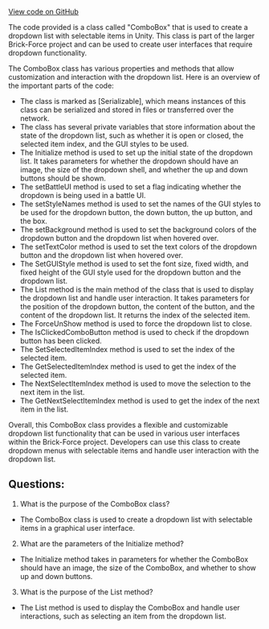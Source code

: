[View code on GitHub](https://github.com/TieHaxJan/Brick-Force/Assembly-CSharp\ComboBox.cs)

The code provided is a class called "ComboBox" that is used to create a dropdown list with selectable items in Unity. This class is part of the larger Brick-Force project and can be used to create user interfaces that require dropdown functionality.

The ComboBox class has various properties and methods that allow customization and interaction with the dropdown list. Here is an overview of the important parts of the code:

- The class is marked as [Serializable], which means instances of this class can be serialized and stored in files or transferred over the network.
- The class has several private variables that store information about the state of the dropdown list, such as whether it is open or closed, the selected item index, and the GUI styles to be used.
- The Initialize method is used to set up the initial state of the dropdown list. It takes parameters for whether the dropdown should have an image, the size of the dropdown shell, and whether the up and down buttons should be shown.
- The setBattleUI method is used to set a flag indicating whether the dropdown is being used in a battle UI.
- The setStyleNames method is used to set the names of the GUI styles to be used for the dropdown button, the down button, the up button, and the box.
- The setBackground method is used to set the background colors of the dropdown button and the dropdown list when hovered over.
- The setTextColor method is used to set the text colors of the dropdown button and the dropdown list when hovered over.
- The SetGUIStyle method is used to set the font size, fixed width, and fixed height of the GUI style used for the dropdown button and the dropdown list.
- The List method is the main method of the class that is used to display the dropdown list and handle user interaction. It takes parameters for the position of the dropdown button, the content of the button, and the content of the dropdown list. It returns the index of the selected item.
- The ForceUnShow method is used to force the dropdown list to close.
- The IsClickedComboButton method is used to check if the dropdown button has been clicked.
- The SetSelectedItemIndex method is used to set the index of the selected item.
- The GetSelectedItemIndex method is used to get the index of the selected item.
- The NextSelectItemIndex method is used to move the selection to the next item in the list.
- The GetNextSelectItemIndex method is used to get the index of the next item in the list.

Overall, this ComboBox class provides a flexible and customizable dropdown list functionality that can be used in various user interfaces within the Brick-Force project. Developers can use this class to create dropdown menus with selectable items and handle user interaction with the dropdown list.
## Questions: 
 1. What is the purpose of the ComboBox class?
- The ComboBox class is used to create a dropdown list with selectable items in a graphical user interface.

2. What are the parameters of the Initialize method?
- The Initialize method takes in parameters for whether the ComboBox should have an image, the size of the ComboBox, and whether to show up and down buttons.

3. What is the purpose of the List method?
- The List method is used to display the ComboBox and handle user interactions, such as selecting an item from the dropdown list.